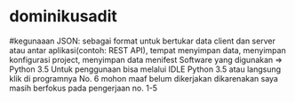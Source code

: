 # dominikusadit
#kegunaaan JSON: sebagai format untuk bertukar data client dan server atau antar aplikasi(contoh: REST API), tempat menyimpan data, menyimpan konfigurasi project, menyimpan data menifest
Software yang digunakan => Python 3.5
Untuk penggunaan bisa melalui IDLE Python 3.5 atau langsung klik di programnya
No. 6 mohon maaf belum dikerjakan dikarenakan saya masih berfokus pada pengerjaan no. 1-5
